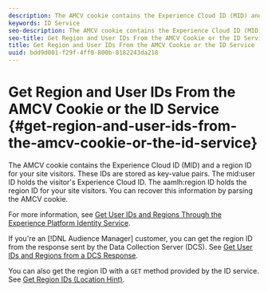 ```yaml
---
description: The AMCV cookie contains the Experience Cloud ID (MID) and a region ID for your site visitors. These IDs are stored as key-value pairs. The mid user ID holds the visitor's Experience Cloud ID. The aamlh region ID holds the region ID for your site visitors. You can recover this information by parsing the AMCV cookie.
keywords: ID Service
seo-description: The AMCV cookie contains the Experience Cloud ID (MID) and a region ID for your site visitors. These IDs are stored as key-value pairs. The mid user ID holds the visitor's Experience Cloud ID. The aamlh region ID holds the region ID for your site visitors. You can recover this information by parsing the AMCV cookie.
seo-title: Get Region and User IDs From the AMCV Cookie or the ID Service
title: Get Region and User IDs From the AMCV Cookie or the ID Service
uuid: bdd9d001-f29f-4ff0-800b-8182243da218
---
```


# Get Region and User IDs From the AMCV Cookie or the ID Service {#get-region-and-user-ids-from-the-amcv-cookie-or-the-id-service}

The AMCV cookie contains the Experience Cloud ID (MID) and a region ID for your site visitors. These IDs are stored as key-value pairs. The mid:user ID holds the visitor's Experience Cloud ID. The aamlh:region ID holds the region ID for your site visitors. You can recover this information by parsing the AMCV cookie.

 For more information, see [Get User IDs and Regions Through the Experience Platform Identity Service](https://marketing.adobe.com/resources/help/en_US/aam/dcs-mcid-ids.html).

If you're an [!DNL Audience Manager] customer, you can get the region ID from the response sent by the Data Collection Server (DCS). See [Get User IDs and Regions from a DCS Response](https://marketing.adobe.com/resources/help/en_US/aam/dcs-aam-ids.html).

You can also get the region ID with a `GET` method provided by the ID service. See [Get Region IDs (Location Hint)](../library/get-set/getlocationhint.md#reference-a761030ff06c4439946bb56febf42d4c). 
